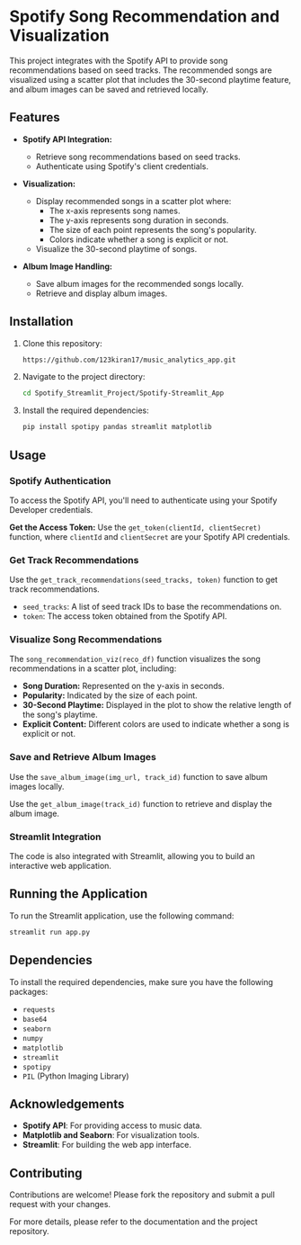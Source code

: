 # Spotify Song Recommendation and Visualization

This project integrates with the Spotify API to provide song recommendations based on seed tracks. The recommended songs are visualized using a scatter plot that includes the 30-second playtime feature, and album images can be saved and retrieved locally.

## Features

- **Spotify API Integration:** 
  - Retrieve song recommendations based on seed tracks.
  - Authenticate using Spotify's client credentials.

- **Visualization:** 
  - Display recommended songs in a scatter plot where:
    - The x-axis represents song names.
    - The y-axis represents song duration in seconds.
    - The size of each point represents the song's popularity.
    - Colors indicate whether a song is explicit or not.
  - Visualize the 30-second playtime of songs.

- **Album Image Handling:**
  - Save album images for the recommended songs locally.
  - Retrieve and display album images.

## Installation

1. Clone this repository:
   ```bash
   https://github.com/123kiran17/music_analytics_app.git
   ```
2. Navigate to the project directory:
   ```bash
   cd Spotify_Streamlit_Project/Spotify-Streamlit_App
   ```
3. Install the required dependencies:
   ```python
   pip install spotipy pandas streamlit matplotlib
   ```
## Usage

### Spotify Authentication
To access the Spotify API, you'll need to authenticate using your Spotify Developer credentials.

**Get the Access Token:**
Use the `get_token(clientId, clientSecret)` function, where `clientId` and `clientSecret` are your Spotify API credentials.

### Get Track Recommendations
Use the `get_track_recommendations(seed_tracks, token)` function to get track recommendations.

- `seed_tracks`: A list of seed track IDs to base the recommendations on.
- `token`: The access token obtained from the Spotify API.

### Visualize Song Recommendations
The `song_recommendation_viz(reco_df)` function visualizes the song recommendations in a scatter plot, including:

- **Song Duration:** Represented on the y-axis in seconds.
- **Popularity:** Indicated by the size of each point.
- **30-Second Playtime:** Displayed in the plot to show the relative length of the song's playtime.
- **Explicit Content:** Different colors are used to indicate whether a song is explicit or not.

### Save and Retrieve Album Images
Use the `save_album_image(img_url, track_id)` function to save album images locally.

Use the `get_album_image(track_id)` function to retrieve and display the album image.

### Streamlit Integration
The code is also integrated with Streamlit, allowing you to build an interactive web application.

## Running the Application

To run the Streamlit application, use the following command:

```bash
streamlit run app.py
```

## Dependencies

To install the required dependencies, make sure you have the following packages:

- `requests`
- `base64`
- `seaborn`
- `numpy`
- `matplotlib`
- `streamlit`
- `spotipy`
- `PIL` (Python Imaging Library)

## Acknowledgements

- **Spotify API**: For providing access to music data.
- **Matplotlib and Seaborn**: For visualization tools.
- **Streamlit**: For building the web app interface.

## Contributing
Contributions are welcome! Please fork the repository and submit a pull request with your changes.

For more details, please refer to the documentation and the project repository.
